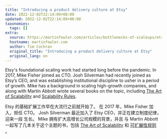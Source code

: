 ```yaml
---
title: "Introducing a product delivery culture at Etsy"
date: 2022-12-02T22:14:09+08:00
updated: 2022-12-02T22:14:09+08:00
taxonomies:
  tags: []
extra:
  source: https://martinfowler.com/articles/bottlenecks-of-scaleups/etsy-product-delivery-culture.html
  hostname: martinfowler.com
  author: Tim Cochran
  original_title: "Introducing a product delivery culture at Etsy"
  original_lang: en
---
```


Etsy's foundational scaling work had started long before the pandemic. In 2017, Mike Fisher joined as CTO. Josh Silverman had recently joined as Etsy’s CEO, and was establishing institutional discipline to usher in a period of growth. Mike has a background in scaling high-growth companies, and along with Martin Abbott wrote several books on the topic, including [The Art of Scalability](https://www.amazon.com/gp/product/0134032802/ref=as_li_tl?ie=UTF8&camp=1789&creative=9325&creativeASIN=0134032802&linkCode=as2&tag=martinfowlerc-20) and [Scalability Rules](https://www.amazon.com/gp/product/013443160X/ref=as_li_tl?ie=UTF8&camp=1789&creative=9325&creativeASIN=013443160X&linkCode=as2&tag=martinfowlerc-20).

Etsy 的基础扩展工作早在大流行之前就开始了。 在 2017 年，Mike Fisher 加入，担任 CTO。 Josh Silverman 最近加入了 Etsy CEO，并正在建立制度纪律，迎来一段 生长。 Mike 拥有扩大高增长公司规模的背景，并且 与 Martin Abbott 一起写了几本关于这个主题的书，包括 [The Art of Scalability](https://www.amazon.com/gp/product/0134032802/ref=as_li_tl?ie=UTF8&camp=1789&creative=9325&creativeASIN=0134032802&linkCode=as2&tag=martinfowlerc-20) 和 [可扩展性规则](https://www.amazon.com/gp/product/013443160X/ref=as_li_tl?ie=UTF8&camp=1789&creative=9325&creativeASIN=013443160X&linkCode=as2&tag=martinfowlerc-20) 。
